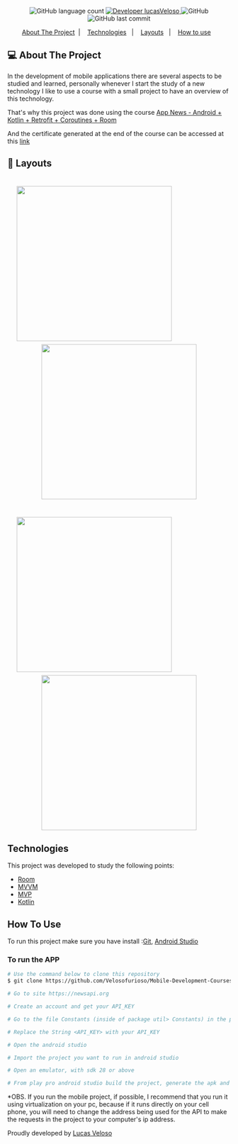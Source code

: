<h1 align="center">
    <br />
<br />
</h1>

<p align="center">

  <img alt="GitHub language count" src="https://img.shields.io/github/languages/count/Velosofurioso/Mobile-Development-Courses">

  <a href="https://www.linkedin.com/in/veloso-lucas/">
    <img alt="Developer lucasVeloso" src="https://img.shields.io/badge/Developer-LucasVeloso-%23202024">
  </a>

  <img alt="GitHub" src="https://img.shields.io/github/license/Velosofurioso/NLW-1.0-Ecoleta?color=%2334CB79">

  <img alt="GitHub last commit" src="https://img.shields.io/github/last-commit/Velosofurioso/Mobile-Development-Courses?color=%23322153">

</p>

<p align="center">
  <a href="#-About-The-Project">About The Project</a>&nbsp;&nbsp;|&nbsp;&nbsp;&nbsp;
  <a href="#Technologies">Technologies</a>&nbsp;&nbsp;&nbsp;|&nbsp;&nbsp;&nbsp;
  <a href="#construction-%EF%B8%8F-layouts-construction">Layouts</a>&nbsp;&nbsp;&nbsp;|&nbsp;&nbsp;&nbsp;
  <a href="#information_source-how-to-use">How to use</a>&nbsp;&nbsp;&nbsp;
</p>


## 💻 About The Project

In the development of mobile applications there are several aspects to be studied and learned, personally whenever I start the study of a new technology I like to use a course with a small project to have an overview of this technology.

That's why this project was done using the course [App News - Android + Kotlin + Retrofit + Coroutines + Room][course-link]

And the certificate generated at the end of the course can be accessed at this [link][certificate]

## 📱 Layouts
<h1 align="center">
    <img width="350px" src=".others/app_home.png"/>
    <span>&nbsp&nbsp&nbsp&nbsp&nbsp&nbsp&nbsp&nbsp&nbsp&nbsp&nbsp&nbsp&nbsp&nbsp&nbsp&nbsp</span>
    <img width="350px" src=".others/app_search.png"/>
</h1>

<h1 align="center">
    <img width="350px" src=".others/app_view.png"/>
    <span>&nbsp&nbsp&nbsp&nbsp&nbsp&nbsp&nbsp&nbsp&nbsp&nbsp&nbsp&nbsp&nbsp&nbsp&nbsp&nbsp</span>
    <img width="350px" src=".others/app_favorites.png"/>
</h1>


## Technologies

This project was developed to study the following points:

- [Room][room]
- [MVVM][mvvm]
- [MVP][mvp]
- [Kotlin][kotlin]


## How To Use 

To run this project make sure you have install :[Git](https://git-scm.com), [Android Studio](https://developer.android.com/studio)

### To run the APP

```bash
# Use the command below to clone this repository
$ git clone https://github.com/Velosofurioso/Mobile-Development-Courses.git

# Go to site https://newsapi.org

# Create an account and get your API_KEY

# Go to the file Constants (inside of package util> Constants) in the project

# Replace the String <API_KEY> with your API_KEY 

# Open the android studio

# Import the project you want to run in android studio 

# Open an emulator, with sdk 28 or above

# From play pro android studio build the project, generate the apk and run in the emulator 
```

*OBS. 
If you run the mobile project, if possible, I recommend that you run it using virtualization on your pc, because if it runs directly on your cell phone, you will need to change the address being used for the API to make the requests in the project to your computer's ip address.


Proudly developed by [Lucas Veloso](https://www.linkedin.com/in/veloso-lucas/)

[room]: https://developer.android.com/training/data-storage/room?hl=pt-br
[mvvm]: https://developer.android.com/topic/libraries/architecture/viewmodel?hl=pt-br
[mvp]: https://docs.couchbase.com/tutorials/mobile-travel-tutorial/android/develop/mvp-architecture.html
[kotlin]: https://kotlinlang.org/docs/home.html
[course-link]: https://www.udemy.com/course/app-news-com-kotlim-e-mvp/
[certificate]: https://www.udemy.com/certificate/UC-02267fb2-a54f-42b1-9c28-6d873a789ec5/